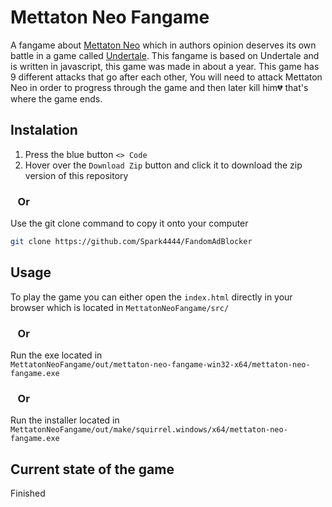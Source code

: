# Mettaton Neo Fangame

A fangame about [Mettaton Neo](https://undertale.fandom.com/wiki/Mettaton#Mettaton_NEO) which in authors opinion deserves its own battle in a game called [Undertale](https://en.wikipedia.org/wiki/Undertale). This fangame is based on Undertale and is written in javascript, this game was made in about a year. This game has 9 different attacks that go after each other, You will need to attack Mettaton Neo in order to progress through the game and then later kill him💔 that's where the game ends.

## Instalation

1. Press the blue button `<> Code`
2. Hover over the `Download Zip` button and click it to download the zip version of this repository

### &nbsp;&nbsp;&nbsp;Or

Use the git clone command to copy it onto your computer
```bash
git clone https://github.com/Spark4444/FandomAdBlocker
```

## Usage

To play the game you can either open the `index.html` directly in your browser which is located in `MettatonNeoFangame/src/`

### &nbsp;&nbsp;&nbsp;Or

Run the exe located in 
<br> 
`MettatonNeoFangame/out/mettaton-neo-fangame-win32-x64/mettaton-neo-fangame.exe`

### &nbsp;&nbsp;&nbsp;Or

Run the installer located in 
<br>
`MettatonNeoFangame/out/make/squirrel.windows/x64/mettaton-neo-fangame.exe`

## Current state of the game
Finished